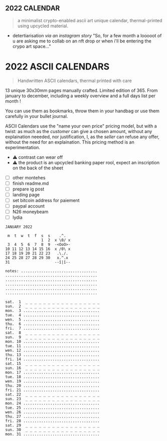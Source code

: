 ## 2022 CALENDAR

> a minimalist crypto-enabled ascii art unique calendar, thermal-printed using upcycled material.


- detertiarisation *via an instagram story* "So, for a few month a looooot of u are asking me to collab on an nft drop or when i'll be entering the crypo art space..."






































# 2022 ASCII CALENDARS

> Handwritten ASCII calendars, thermal printed with care

13 unique 30x30mm pages manually crafted. Limited edition of 365.
From january to december, including a weekly overview and a full days list per month !

You can use them as bookmarks, throw them in your handbag or use them carefully in your bullet journal.

ASCII Calendars use the "name your own price" pricing model, but with a twist: as much as the *customer* can give a chosen amount, without any explaination neeeded, nor justification, I, as the *seller* can refuse any offer, without the need for an explaination.
This pricing method is an experimentation. 

* ⚠️ contrast can wear off
* ⚠️ the product is an upcycled banking paper rool, expect an inscription on the back of the sheet

* [ ] other montehes
* [ ] finish readme.md
* [ ] prepare ig post
* [ ] landing page
* [ ] set bitcoin address for paiement
* [ ] paypal account
* [ ] N26 moneybeam
* [ ] lydia

```
JANUARY 2022

 m  t  w  t  f  s  s    .^.
                1  2  x \0/ x
 3  4  5  6  7  8  9  -<OoO>-
10 11 12 13 14 15 16  x /0\ x
17 18 19 20 21 22 23   .\./.
24 25 28 27 28 29 30   x.^.x
31                    --î|î--

notes: ..................................
.........................................
.........................................
.........................................
.........................................
.........................................

sat.  1  _ _ _ _ _ _ _ _ _ _ _ _ _ _ _ _ _
sun.  2  _ _ _ _ _ _ _ _ _ _ _ _ _ _ _ _ _
mon.  3 ..................................
tue.  4 ..................................
wen.  5 ..................................
thu.  6 ..................................
fri.  7 ..................................
sat.  8  _ _ _ _ _ _ _ _ _ _ _ _ _ _ _ _ _
sun.  9  _ _ _ _ _ _ _ _ _ _ _ _ _ _ _ _ _
mon. 10 ..................................
tue. 11 ..................................
wen. 12 ..................................
thu. 13 ..................................
fri. 14 ..................................
sat. 15  _ _ _ _ _ _ _ _ _ _ _ _ _ _ _ _ _
sun. 16  _ _ _ _ _ _ _ _ _ _ _ _ _ _ _ _ _
mon. 17 ..................................
tue. 18 ..................................
wen. 19 ..................................
thu. 20 ..................................
fri. 21 ..................................
sat. 22  _ _ _ _ _ _ _ _ _ _ _ _ _ _ _ _ _
sun. 23  _ _ _ _ _ _ _ _ _ _ _ _ _ _ _ _ _
mon. 24 ..................................
tue. 25 ..................................
wen. 26 ..................................
thu. 27 ..................................
fri. 28 ..................................
sat. 29  _ _ _ _ _ _ _ _ _ _ _ _ _ _ _ _ _
sun. 30  _ _ _ _ _ _ _ _ _ _ _ _ _ _ _ _ _
mon. 31 ..................................
```
